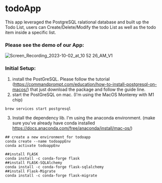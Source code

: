 # todoApp

This app leveraged the PostgreSQL ralational database and built up the Todo List, users can Create/Delete/Modify the todo List as well as the todo item inside a specific list.

### Please see the demo of our App:
![Screen_Recording_2023-10-02_at_10 52 26_AM_V1](https://github.com/cxiong1234/todoApp/assets/62785993/5f75e511-d2a0-47b5-b8fc-49ad3714af35)


### Initial Setup:
1. install the PostGreSQL. Please follow the tutorial (https://commandprompt.com/education/how-to-install-postgresql-on-macos/) that just download the package and follow the guide line.
2. start the PostGreSQL on mac. (I'm using the MacOS Monterey with M1 chip)
```
brew services start postgresql
```
3. Install the dependency lib. I'm using the anaconda environment. (make sure you've already have conda installed https://docs.anaconda.com/free/anaconda/install/mac-os/)

```
## create a new environment for todoapp
conda create --name todoappEnv
conda activate todoappEnv
```
```
##install FLASK
conda install -c conda-forge flask
##install FLASK-SQLAlchemy
conda install -c conda-forge flask-sqlalchemy
##install Flask-Migrate
conda install -c conda-forge flask-migrate
```


